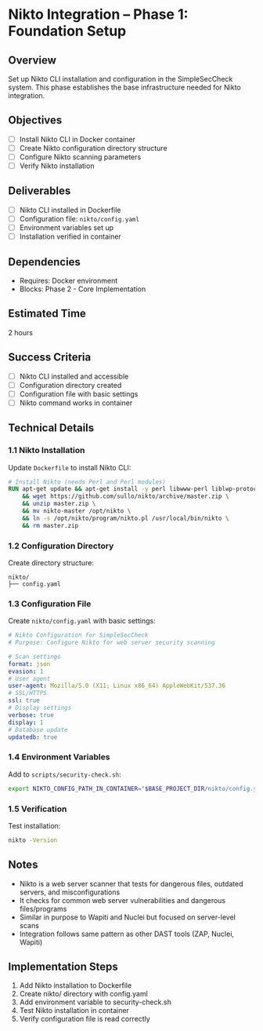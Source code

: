 # Nikto Integration – Phase 1: Foundation Setup

## Overview
Set up Nikto CLI installation and configuration in the SimpleSecCheck system. This phase establishes the base infrastructure needed for Nikto integration.

## Objectives
- [ ] Install Nikto CLI in Docker container
- [ ] Create Nikto configuration directory structure
- [ ] Configure Nikto scanning parameters
- [ ] Verify Nikto installation

## Deliverables
- [ ] Nikto CLI installed in Dockerfile
- [ ] Configuration file: `nikto/config.yaml`
- [ ] Environment variables set up
- [ ] Installation verified in container

## Dependencies
- Requires: Docker environment
- Blocks: Phase 2 - Core Implementation

## Estimated Time
2 hours

## Success Criteria
- [ ] Nikto CLI installed and accessible
- [ ] Configuration directory created
- [ ] Configuration file with basic settings
- [ ] Nikto command works in container

## Technical Details

### 1.1 Nikto Installation
Update `Dockerfile` to install Nikto CLI:
```dockerfile
# Install Nikto (needs Perl and Perl modules)
RUN apt-get update && apt-get install -y perl libwww-perl liblwp-protocol-https-perl \
    && wget https://github.com/sullo/nikto/archive/master.zip \
    && unzip master.zip \
    && mv nikto-master /opt/nikto \
    && ln -s /opt/nikto/program/nikto.pl /usr/local/bin/nikto \
    && rm master.zip
```

### 1.2 Configuration Directory
Create directory structure:
```
nikto/
├── config.yaml
```

### 1.3 Configuration File
Create `nikto/config.yaml` with basic settings:
```yaml
# Nikto Configuration for SimpleSecCheck
# Purpose: Configure Nikto for web server security scanning

# Scan settings
format: json
evasion: 1
# User agent
user-agent: Mozilla/5.0 (X11; Linux x86_64) AppleWebKit/537.36
# SSL/HTTPS
ssl: true
# Display settings
verbose: true
display: 1
# Database update
updatedb: true
```

### 1.4 Environment Variables
Add to `scripts/security-check.sh`:
```bash
export NIKTO_CONFIG_PATH_IN_CONTAINER="$BASE_PROJECT_DIR/nikto/config.yaml"
```

### 1.5 Verification
Test installation:
```bash
nikto -Version
```

## Notes
- Nikto is a web server scanner that tests for dangerous files, outdated servers, and misconfigurations
- It checks for common web server vulnerabilities and dangerous files/programs
- Similar in purpose to Wapiti and Nuclei but focused on server-level scans
- Integration follows same pattern as other DAST tools (ZAP, Nuclei, Wapiti)

## Implementation Steps
1. Add Nikto installation to Dockerfile
2. Create nikto/ directory with config.yaml
3. Add environment variable to security-check.sh
4. Test Nikto installation in container
5. Verify configuration file is read correctly

